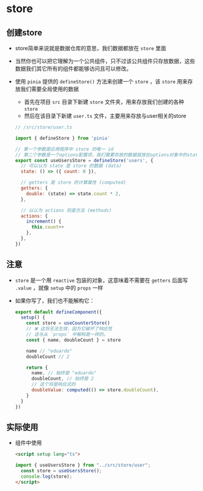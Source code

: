 # store

## 创建store

+ store简单来说就是数据仓库的意思，我们数据都放在 `store` 里面

+ 当然你也可以把它理解为一个公共组件，只不过该公共组件只存放数据，这些数据我们其它所有的组件都能够访问且可以修改。

+ 使用 `pinia` 提供的 `defineStore()`  方法来创建一个 `store` ，该 `store` 用来存放我们需要全局使用的数据

  + 首先在项目 `src` 目录下新建 `store` 文件夹，用来存放我们创建的各种 `store`
  + 然后在该目录下新建 `user.ts` 文件，主要用来存放与user相关的store

  ```js
  // /src/store/user.ts

  import { defineStore } from 'pinia'

  // 第一个参数是应用程序中 store 的唯一 id
  // 第二个参数是一个options配置项，我们需要存放的数据就放在options对象中的state属性内
  export const useUsersStore = defineStore('users', {
    // 可以认为 state 是 store 的数据 (data)
    state: () => ({ count: 0 }),

    // getters 是 store 的计算属性 (computed)
    getters: {
      double: (state) => state.count * 2,
    },

    // 以认为 actions 则是方法 (methods)
    actions: {
      increment() {
        this.count++
      },
    },
  })
  ```

## 注意

+ `store` 是一个用 `reactive` 包装的对象，这意味着不需要在 `getters` 后面写 `.value` ，就像 `setup` 中的 `props` 一样

+ 如果你写了，我们也不能解构它：

  ```js
  export default defineComponent({
    setup() {
      const store = useCounterStore()
      // ❌ 这将无法生效，因为它破坏了响应性
      // 这与从 `props` 中解构是一样的。
      const { name, doubleCount } = store

      name // "eduardo"
      doubleCount // 2

      return {
        name, // 始终是 "eduardo"
        doubleCount, // 始终是 2
        // 这个将是响应式的
        doubleValue: computed(() => store.doubleCount),
      }
    }
  })
  ```

## 实际使用

+ 组件中使用

  ```html
  <script setup lang="ts">

  import { useUsersStore } from "../src/store/user";
    const store = useUsersStore();
    console.log(store);
  </script>
  ```
